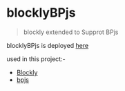 # blocklyBPjs
> blockly extended to Supprot BPjs

 blocklyBPjs is deployed [here](https://maxget7.000webhostapp.com/)

used in this project:- 
 * [Blockly](https://developers.google.com/blockly/)
 * [bpjs](http://bpjs.readthedocs.io/en/latest/)

